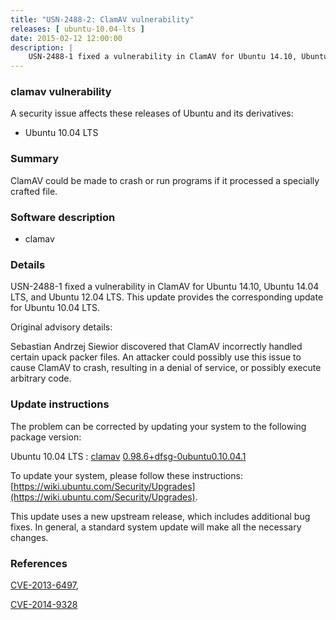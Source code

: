 ```yaml
---
title: "USN-2488-2: ClamAV vulnerability"
releases: [ ubuntu-10.04-lts ]
date: 2015-02-12 12:00:00
description: |
    USN-2488-1 fixed a vulnerability in ClamAV for Ubuntu 14.10, Ubuntu 14.04 LTS, and Ubuntu 12.04 LTS. This update provides the corresponding update for Ubuntu 10.04 LTS.
--- 
```

 
### clamav vulnerability

A security issue affects these releases of Ubuntu and its derivatives:

* Ubuntu 10.04 LTS

### Summary

ClamAV could be made to crash or run programs if it processed a specially crafted file.

### Software description

* clamav 

### Details

USN-2488-1 fixed a vulnerability in ClamAV for Ubuntu 14.10, Ubuntu 14.04 LTS, and Ubuntu 12.04 LTS. This update provides the corresponding update for Ubuntu 10.04 LTS.

Original advisory details:

 Sebastian Andrzej Siewior discovered that ClamAV incorrectly handled certain upack packer files. An attacker could possibly use this issue to cause ClamAV to crash, resulting in a denial of service, or possibly execute arbitrary code. 

### Update instructions

The problem can be corrected by updating your system to the following package version:

Ubuntu 10.04 LTS
 : [clamav](https://launchpad.net/ubuntu/+source/clamav) <span> [0.98.6+dfsg-0ubuntu0.10.04.1](https://launchpad.net/ubuntu/+source/clamav/0.98.6+dfsg-0ubuntu0.10.04.1) </span> 

To update your system, please follow these instructions: [https://wiki.ubuntu.com/Security/Upgrades](https://wiki.ubuntu.com/Security/Upgrades).

This update uses a new upstream release, which includes additional bug fixes. In general, a standard system update will make all the necessary changes. 

### References

 [CVE-2013-6497](http://people.ubuntu.com/~ubuntu-security/cve/CVE-2013-6497), 

 [CVE-2014-9328](http://people.ubuntu.com/~ubuntu-security/cve/CVE-2014-9328)
 
